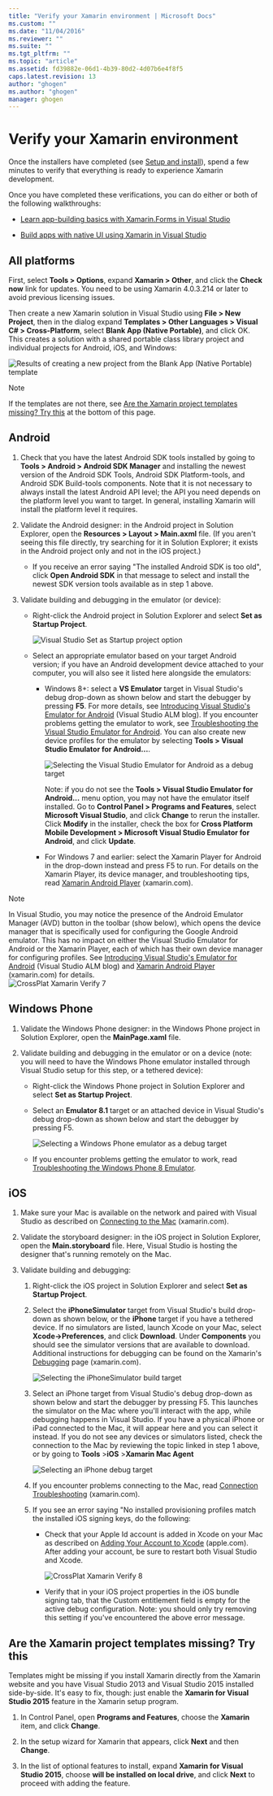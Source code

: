 ```yaml
---
title: "Verify your Xamarin environment | Microsoft Docs"
ms.custom: ""
ms.date: "11/04/2016"
ms.reviewer: ""
ms.suite: ""
ms.tgt_pltfrm: ""
ms.topic: "article"
ms.assetid: fd39882e-06d1-4b39-80d2-4d07b6e4f8f5
caps.latest.revision: 13
author: "ghogen"
ms.author: "ghogen"
manager: ghogen
---
```

# Verify your Xamarin environment
Once the installers have completed (see [Setup and install](../cross-platform/setup-and-install.md)), spend a few minutes to verify that everything is ready to experience Xamarin development.  
  
 Once you have completed these verifications, you can do either or both of the following walkthroughs:  
  
-   [Learn app-building basics with Xamarin.Forms in Visual Studio](../cross-platform/learn-app-building-basics-with-xamarin-forms-in-visual-studio.md)  
  
-   [Build apps with native UI using Xamarin in Visual Studio](../cross-platform/build-apps-with-native-ui-using-xamarin-in-visual-studio.md)  
  
## All platforms  
 First, select **Tools > Options**, expand **Xamarin > Other**,  and click the **Check now** link for updates. You need to be using Xamarin 4.0.3.214 or later to avoid previous licensing issues.  
  
 Then create a new Xamarin solution in Visual Studio using **File > New Project**, then in the dialog expand **Templates > Other Languages > Visual C# > Cross-Platform**, select **Blank App (Native Portable)**, and click OK. This creates a solution with a shared portable class library project and individual projects for Android, iOS, and Windows:  
  
 ![Results of creating a new project from the Blank App &#40;Native Portable&#41; template](../cross-platform/media/crossplat-xamarin-verify-1.png "CrossPlat Xamarin Verify 1")  
  
> [!NOTE]
>  If the templates are not there, see [Are the Xamarin project templates missing? Try this](#missing) at the bottom of this page.  
  
## Android  
  
1. Check that you have the latest Android SDK tools installed by going to **Tools > Android > Android SDK Manager** and installing the newest version of the Android SDK Tools, Android SDK Platform-tools, and Android SDK Build-tools components. Note that it is not necessary to always install the latest Android API level; the API you need depends on the platform level you want to target. In general, installing Xamarin will install the platform level it requires.  

2.  Validate the Android designer: in the Android project in Solution Explorer, open the **Resources > Layout > Main.axml** file. (If you aren't seeing this file directly, try searching for it in Solution Explorer; it exists in the Android project only and not in the iOS project.)  
  
    - If you receive an error saying "The installed Android SDK is too old", click **Open Android SDK** in that message to select and install the newest SDK version tools available as in step 1 above. 
  
3.  Validate building and debugging in the emulator (or device):  
  
    -   Right-click the Android project in Solution Explorer and select **Set as Startup Project**.  
  
         ![Visual Studio Set as Startup project option](../cross-platform/media/crossplat-xamarin-verify-2.png "CrossPlat Xamarin Verify 2")  
  
    -   Select an appropriate emulator based on your target Android version; if you have an Android development device attached to your computer, you will also see it listed here alongside the emulators:  
  
        -   Windows 8+: select a **VS Emulator** target in Visual Studio's debug drop-down as shown below and start the debugger by pressing **F5**. For more details, see [Introducing Visual Studio's Emulator for Android](http://blogs.msdn.com/b/visualstudioalm/archive/2014/11/12/introducing-visual-studio-s-emulator-for-android.aspx) (Visual Studio ALM blog). If you encounter problems getting the emulator to work, see [Troubleshooting the Visual Studio Emulator for Android](../cross-platform/troubleshooting-the-visual-studio-emulator-for-android.md). You can also create new device profiles for the emulator by selecting **Tools > Visual Studio Emulator for Android...**.  
  
             ![Selecting the Visual Studio Emulator for Android as a debug target](../cross-platform/media/crossplat-xamarin-verify-3.png "CrossPlat Xamarin Verify 3")  
  
             Note: if you do not see the **Tools > Visual Studio Emulator for Android...** menu option, you may not have the emulator itself installed. Go to **Control Panel > Programs and Features**, select **Microsoft Visual Studio**, and click **Change** to rerun the installer. Click **Modify** in the installer, check the box for **Cross Platform Mobile Development > Microsoft Visual Studio Emulator for Android**, and click **Update**.  
  
        -   For Windows 7 and earlier: select the Xamarin Player for Android in the drop-down instead and press F5 to run. For details on the Xamarin Player, its device manager, and troubleshooting tips, read [Xamarin Android Player](http://developer.xamarin.com/guides/android/getting_started/installation/android-player/) (xamarin.com).  
  
> [!NOTE]
>  In Visual Studio, you may notice the presence of the Android Emulator Manager (AVD) button in the toolbar (show below), which opens the device manager that is specifically used for configuring the Google Android emulator.  This has no impact on either the Visual Studio Emulator for Android or the Xamarin Player, each of which has their own device manager for configuring profiles.  See [Introducing Visual Studio's Emulator for Android](http://blogs.msdn.com/b/visualstudioalm/archive/2014/11/12/introducing-visual-studio-s-emulator-for-android.aspx) (Visual Studio ALM blog) and [Xamarin Android Player](http://developer.xamarin.com/guides/android/getting_started/installation/android-player/) (xamarin.com) for details.  
> ![CrossPlat Xamarin Verify 7](../cross-platform/media/crossplat-xamarin-verify-7.png "CrossPlat Xamarin Verify 7")  
  
## Windows Phone  
  
1.  Validate the Windows Phone designer: in the Windows Phone project in Solution Explorer, open the **MainPage.xaml** file.  
  
2.  Validate building and debugging in the emulator or on a device (note: you will need to have the Windows Phone emulator installed through Visual Studio setup for this step, or a tethered device):  
  
    -   Right-click the Windows Phone project in Solution Explorer and select **Set as Startup Project**.  
  
    -   Select an **Emulator 8.1** target or an attached device in Visual Studio's debug drop-down as shown below and start the debugger by pressing F5.  
  
         ![Selecting a Windows Phone emulator as a debug target](../cross-platform/media/crossplat-xamarin-verify-4.png "CrossPlat Xamarin Verify 4")  
  
    -   If you encounter problems getting the emulator to work, read [Troubleshooting the Windows Phone 8 Emulator](https://msdn.microsoft.com/library/windows/apps/jj681694.aspx).  
  
## iOS  
  
1.  Make sure your Mac is available on the network and paired with Visual Studio as described on [Connecting to the Mac](http://developer.xamarin.com/guides/ios/getting_started/installation/windows/xamarin-mac-agent/) (xamarin.com).  
  
2.  Validate the storyboard designer: in the iOS project in Solution Explorer, open the **Main.storyboard** file. Here, Visual Studio is hosting the designer that's running remotely on the Mac.  
  
3.  Validate building and debugging:  
  
    1.  Right-click the iOS project in Solution Explorer and select **Set as Startup Project**.  
  
    2.  Select the **iPhoneSimulator** target from Visual Studio's build drop-down as shown below, or the **iPhone** target if you have a tethered device. If no simulators are listed, launch Xcode on your Mac, select **Xcode->Preferences**, and click **Download**. Under **Components** you should see the simulator versions that are available to download. Additional instructions for debugging can be found on the Xamarin's [Debugging](https://developer.xamarin.com/guides/ios/deployment,_testing,_and_metrics/debugging_in_xamarin_ios/#Debugging_on_the_Simulator) page (xamarin.com).  
  
         ![Selecting the iPhoneSimulator build target](../cross-platform/media/crossplat-xamarin-verify-5.png "CrossPlat Xamarin Verify 5")  
  
    3.  Select an iPhone target from Visual Studio's debug drop-down as shown below and start the debugger by pressing F5. This launches the simulator on the Mac where you'll interact with the app, while debugging happens in Visual Studio. If you have a physical iPhone or iPad connected to the Mac, it will appear here and you can select it instead. If you do not see any devices or simulators listed, check the connection to the Mac by reviewing the topic linked in step 1 above, or by going to **Tools** >**iOS** >**Xamarin Mac Agent**  
  
         ![Selecting an iPhone debug target](../cross-platform/media/crossplat-xamarin-verify-6.png "CrossPlat Xamarin Verify 6")  
  
    4.  If you encounter problems connecting to the Mac, read [Connection Troubleshooting](http://developer.xamarin.com/guides/ios/getting_started/installation/windows/xamarin-mac-agent/xma-troubleshooting/) (xamarin.com).  
  
    5.  If you see an error saying "No installed provisioning profiles match the installed iOS signing keys, do the following:  
  
        -   Check that your Apple Id account is added in Xcode on your Mac as described on [Adding Your Account to Xcode](https://developer.apple.com/library/content/documentation/IDEs/Conceptual/AppStoreDistributionTutorial/AddingYourAccounttoXcode/AddingYourAccounttoXcode.html#//apple_ref/doc/uid/TP40013839-CH40-SW1) (apple.com).  After adding your account, be sure to restart both Visual Studio and Xcode.  
  
             ![CrossPlat Xamarin Verify 8](../cross-platform/media/crossplat-xamarin-verify-8.png "CrossPlat Xamarin Verify 8")  
  
        -   Verify that in your iOS project properties in the iOS bundle signing tab, that the Custom entitlement field is empty for the   active debug configuration.  Note: you should only try removing this setting if you've encountered the above error message.  
  
##  <a name="missing"></a> Are the Xamarin project templates missing? Try this  
 Templates might be missing if you install Xamarin directly from the Xamarin website and you have Visual Studio 2013 and Visual Studio 2015 installed side-by-side. It's easy to fix, though: just enable the **Xamarin for Visual Studio 2015** feature in the Xamarin setup program.  
  
1.  In Control Panel, open **Programs and Features**, choose the **Xamarin** item, and click **Change**.  
  
2.  In the setup wizard for Xamarin that appears,  click **Next** and then **Change**.  
  
3.  In the list of optional features to install, expand **Xamarin for Visual Studio 2015**, choose **will be installed on local drive**, and click **Next** to proceed with adding the feature.